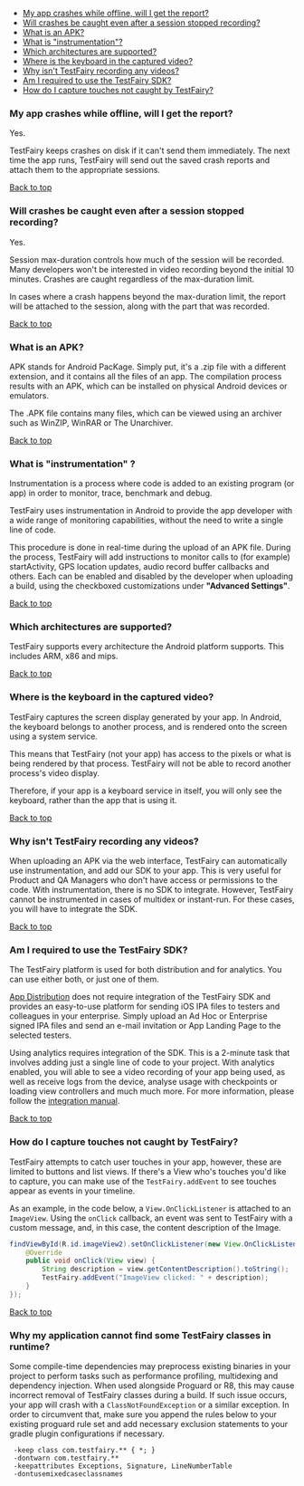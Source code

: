 <a name="top"></a>

* [My app crashes while offline, will I get the report?](#crashes-offline)
* [Will crashes be caught even after a session stopped recording?](#crashes-after-stop)
* [What is an APK?](#what-is-apk)
* [What is "instrumentation"?](#what-is-instrumentation)
* [Which architectures are supported?](#android-archs)
* [Where is the keyboard in the captured video?](#android-keyboard)
* [Why isn't TestFairy recording any videos?](#android-no-videos)
* [Am I required to use the TestFairy SDK?](#android-sdk-required)
* [How do I capture touches not caught by TestFairy?](#android-view-touches-as-events)

### <a name="crashes-offline"></a>My app crashes while offline, will I get the report?

Yes.

TestFairy keeps crashes on disk if it can't send them immediately. The next time the app runs, TestFairy will send out the saved crash reports and attach them to the appropriate sessions.

[Back to top](#top)

### <a name="crashes-after-stop"></a>Will crashes be caught even after a session stopped recording?

Yes.

Session max-duration controls how much of the session will be recorded. Many developers won't be interested in video recording beyond the initial 10 minutes. Crashes are caught regardless of the max-duration limit.

In cases where a crash happens beyond the max-duration limit, the report will be attached to the session, along with the part that was recorded.

[Back to top](#top)

### <a name="what-is-apk"></a>What is an APK?

APK stands for Android PacKage. Simply put, it's a .zip file with a different extension, and it contains all the files of an app. The compilation process results with an APK, which can be installed on physical Android devices or emulators.

The .APK file contains many files, which can be viewed using an archiver such as WinZIP, WinRAR or The Unarchiver.

[Back to top](#top)

### <a name="what-is-instrumentation"></a>What is "instrumentation" ?

Instrumentation is a process where code is added to an existing program (or app) in order to monitor, trace, benchmark and debug.

TestFairy uses instrumentation in Android to provide the app developer with a wide range of monitoring capabilities, without the need to write a single line of code.

This procedure is done in real-time during the upload of an APK file. During the process, TestFairy will add instructions to monitor calls to (for example) startActivity, GPS location updates, audio record buffer callbacks and others. Each can be enabled and disabled by the developer when uploading a build, using the checkboxed customizations under **"Advanced Settings"**.

[Back to top](#top)

### <a name="android-archs"></a>Which architectures are supported?

TestFairy supports every architecture the Android platform supports. This includes ARM, x86 and mips.

[Back to top](#top)

### <a name="android-keyboard"></a>Where is the keyboard in the captured video?

TestFairy captures the screen display generated by your app. In Android, the keyboard belongs to another process, and is rendered onto the screen using a system service.

This means that TestFairy (not your app) has access to the pixels or what is being rendered by that process. TestFairy will not be able to record another process's video display.

Therefore, if your app is a keyboard service in itself, you will only see the keyboard, rather than the app that is using it.

[Back to top](#top)

### <a name="android-no-videos"></a>Why isn't TestFairy recording any videos?

When uploading an APK via the web interface, TestFairy can automatically use instrumentation, and add our SDK to your app. This is very useful for Product and QA Managers who don't have access or permissions to the code. With instrumentation, there is no SDK to integrate. However, TestFairy cannot be instrumented in cases of multidex or instant-run. For these cases, you will have to integrate the SDK.

[Back to top](#top)

### <a name="android-sdk-required"></a>Am I required to use the TestFairy SDK?

The TestFairy platform is used for both distribution and for analytics. You can use either both, or just one of them.

[App Distribution](https://docs.testfairy.com/Getting_Started/How_To_Invite_Testers.html) does not require integration of the TestFairy SDK and provides an easy-to-use platform for sending iOS IPA files to testers and colleagues in your enterprise. Simply upload an Ad Hoc or Enterprise signed IPA files and send an e-mail invitation or App Landing Page to the selected testers.

Using analytics requires integration of the SDK. This is a 2-minute task that involves adding just a single line of code to your project. With analytics enabled, you will able to see a video recording of your app being used, as well as receive logs from the device, analyse usage with checkpoints or loading view controllers and much much more. For more information, please follow the [integration manual](https://docs.testfairy.com/Android/Integrating_Android_SDK.html).

[Back to top](#top)

### <a name="android-view-touches-as-events"></a>How do I capture touches not caught by TestFairy?

TestFairy attempts to catch user touches in your app, however, these are limited to buttons and list views. If there's a View who's touches you'd like to capture, you can make use of the `TestFairy.addEvent` to see touches appear as events in your timeline.

As an example, in the code below, a `View.OnClickListener` is attached to an `ImageView`. Using the `onClick` callback, an event was sent to TestFairy with a custom message, and, in this case, the content description of the Image.

```java
findViewById(R.id.imageView2).setOnClickListener(new View.OnClickListener() {
    @Override
    public void onClick(View view) {
        String description = view.getContentDescription().toString();
        TestFairy.addEvent("ImageView clicked: " + description);
    }
});
```

[Back to top](#top)

### <a name="android-class-not-in-apk"></a>Why my application cannot find some TestFairy classes in runtime?

Some compile-time dependencies may preprocess existing binaries in your project to perform tasks such as performance profiling, multidexing and dependency injection. When used alongside Proguard or R8, this may cause incorrect removal of TestFairy classes during a build. If such issue occurs, your app will crash with a `ClassNotFoundException` or a similar exception. In order to circumvent that, make sure you append the rules below to your existing proguard rule set and add necessary exclusion statements to your gradle plugin configurations if necessary.

```
 -keep class com.testfairy.** { *; }
 -dontwarn com.testfairy.**
 -keepattributes Exceptions, Signature, LineNumberTable
 -dontusemixedcaseclassnames
```
